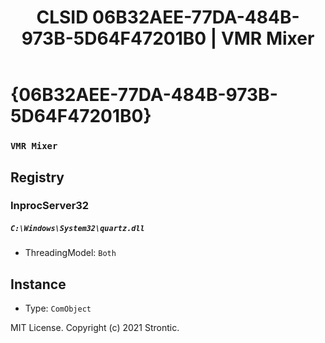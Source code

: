 ﻿---
title: "CLSID 06B32AEE-77DA-484B-973B-5D64F47201B0 | VMR Mixer"
excerpt: What is COM-Object CLSID 06B32AEE-77DA-484B-973B-5D64F47201B0?
---

# {06B32AEE-77DA-484B-973B-5D64F47201B0}

### `VMR Mixer`

## Registry


### InprocServer32

##### `C:\Windows\System32\quartz.dll`
* ThreadingModel: `Both`

## Instance

* Type: `ComObject`

MIT License. Copyright (c) 2021 Strontic.


